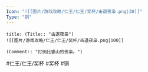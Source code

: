 ```yaml
---
Icon: "![[图片/游戏攻略/仁王/仁王/奖杯/击退夜枭.png|30]]"
Type: "铜"
---
```

```ad-common-bronze-trophy
title: (Title:: "击退夜枭")
![[图片/游戏攻略/仁王/仁王/奖杯/击退夜枭.png|100]]

(Comment:: "打倒比睿山的夜枭。")
```

#仁王/仁王/奖杯 #奖杯 #铜
